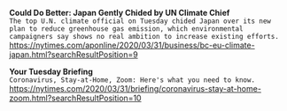 **Could Do Better: Japan Gently Chided by UN Climate Chief**\
`The top U.N. climate official on Tuesday chided Japan over its new plan to reduce greenhouse gas emission, which environmental campaigners say shows no real ambition to increase existing efforts.`\
https://nytimes.com/aponline/2020/03/31/business/bc-eu-climate-japan.html?searchResultPosition=9

**Your Tuesday Briefing**\
`Coronavirus, Stay-at-Home, Zoom: Here's what you need to know.`\
https://nytimes.com/2020/03/31/briefing/coronavirus-stay-at-home-zoom.html?searchResultPosition=10

